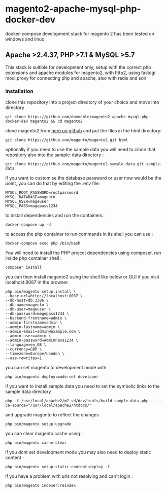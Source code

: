 # magento2-apache-mysql-php-docker-dev

 docker-compose development stack for magento 2 has been tested on windows and linux

## Apache >2.4.37, PHP >7.1 & MySQL >5.7

This stack is suitible for development only, setup with the correct php extensions and apache modules for magento2, with http2, using fastcgi mod_proxy for connecting php and apache, also with redis and solr

### Installation

clone this repository into a project directory of your choice and move into directory

`git clone https://github.com/domnoble/magento2-apache-mysql-php-docker-dev magento2 && cd magento2`

clone magento2 from [here on github](https://github.com/magento/magento2/releases) and put the files in the html directory:

`git clone https://github.com/magento/magento2.git html`

optionally if you need to use the sample data you will need to clone that repository also into the sample-data directory :

`git clone https://github.com/magento/magento2-sample-data.git sample-data`

if you want to customise the database password or user now would be the point, you can do that by editing the .env file:

```
MYSQL_ROOT_PASSWORD=rootpassword
MYSQL_DATABASE=magento
MYSQL_USER=mageuser
MYSQL_PASS=magepass1234
```

to install dependencies and run the containers:

`docker-compose up -d`

to access the php container to run commands in its shell you can use :

`docker-compose exec php /bin/bash`

You will need to install the PHP project dependencies using composer, run inside php container shell :

`composer install`

you can then install magento2 using the shell like below or GUI if you visit localhost:8087 in the browser.

```
php bin/magento setup:install \
--base-url=http://localhost:8087 \
--db-host=db:3306 \
--db-name=magento \
--db-user=mageuser \
--db-password=magepass1234 \
--backend-frontname=admin \
--admin-firstname=admin \
--admin-lastname=admin \
--admin-email=admin@example.com \
--admin-user=admin \
--admin-password=AdminPass1234 \
--language=en_GB \
--currency=GBP \
--timezone=Europe/London \
--use-rewrites=1
```



you can set magento to development mode with

`php bin/magento deploy:mode:set developer`

if you want to install sample data you need to set the symbolic links to the sample data directory

`php -f /usr/local/apache2/m2-sd/dev/tools/build-sample-data.php -- --ce-source="/usr/local/apache2/htdocs/"`

and upgrade magento to reflect the changes

`php bin/magento setup:upgrade`

you can clear magento cache using :

`php bin/magento cache:clear`

if you dont set development mode you may also need to deploy static content :

`php bin/magento setup:static-content:deploy -f`

if you have a problem with urls not resolving and can't login :

`php bin/magento indexer:reindex`

